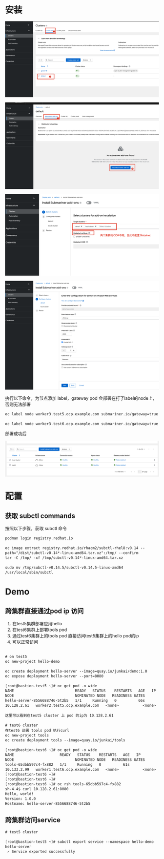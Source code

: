 



# 安装



![image-20230625113543397](./submariner.assets/image-20230625113543397.png)



![image-20230625113616356](./submariner.assets/image-20230625113616356.png)



![image-20230625113756502](./submariner.assets/image-20230625113756502.png)



![image-20230625113838300](./submariner.assets/image-20230625113838300.png)



执行以下命令，为节点添加 label，gateway pod 会部署在打了label的node上，否则无法部署

```
oc label node worker3.test5.ocp.example.com submariner.io/gateway=true

oc label node worker3.test6.ocp.example.com submariner.io/gateway=true
```

部署成功后

![image-20230625222554751](./submariner.assets/image-20230625222554751.png)



# 配置



## 获取 subctl commands 

按照以下步骤，获取 subctl 命令

```
podman login registry.redhat.io

oc image extract registry.redhat.io/rhacm2/subctl-rhel8:v0.14 --path="/dist/subctl-v0.14*-linux-amd64.tar.xz":/tmp/ --confirm
tar -C /tmp/ -xf /tmp/subctl-v0.14*-linux-amd64.tar.xz

sudo mv /tmp/subctl-v0.14.5/subctl-v0.14.5-linux-amd64 /usr/local/sbin/subctl
```



# Demo

##  跨集群直接通过pod ip 访问

1. 在test5集群部署应用hello
2. 在test6集群上部署tools pod
3. 通过test6集群上的tools pod 直接访问test5集群上的hello pod的ip
4. 可以正常访问

```

# on test5
oc new-project hello-demo

oc create deployment hello-server --image=quay.io/junkai/demo:1.0
oc expose deployment hello-server --port=8080

[root@bastion-test5 ~]# oc get pod -o wide
NAME                            READY   STATUS    RESTARTS   AGE   IP            NODE                            NOMINATED NODE   READINESS GATES
hello-server-8556688746-5t2b5   1/1     Running   0          66s   10.128.2.61   worker2.test5.ocp.example.com   <none>           <none>

这里可以看到在test5 cluster 上 pod 的ip为 10.128.2.61

# test6 cluster
在test6 部署 tools pod 执行curl 
oc new-project tools
oc create deployment tools --image=quay.io/junkai/tools

[root@bastion-test6 ~]# oc get pod -o wide
NAME                     READY   STATUS    RESTARTS   AGE   IP            NODE                            NOMINATED NODE   READINESS GATES
tools-65dbb597c4-fx882   1/1     Running   0          61s   10.133.2.99   worker1.test6.ocp.example.com   <none>           <none>
[root@bastion-test6 ~]#
[root@bastion-test6 ~]#
[root@bastion-test6 ~]# oc rsh tools-65dbb597c4-fx882
sh-4.4$ curl 10.128.2.61:8080
Hello, world!
Version: 1.0.0
Hostname: hello-server-8556688746-5t2b5

```



## 跨集群访问service



```
# test5 cluster 

[root@bastion-test5 ~]# subctl export service --namespace hello-demo hello-server
 ✓ Service exported successfully

```



